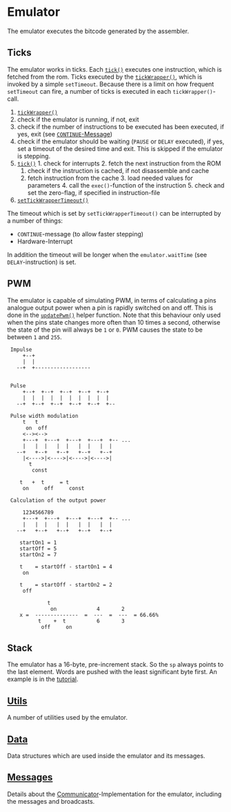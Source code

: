 # Emulator
The emulator executes the bitcode generated by the assembler.

## Ticks
The emulator works in ticks. Each [`tick()`](http://doc.yasp.me/yasp.Emulator.html#tick) executes one instruction,
which is fetched from the rom. Ticks executed by the [`tickWrapper()`](http://doc.yasp.me/yasp.Emulator.html#tickWrapper),
which is invoked by a simple `setTimeout`. Because there is a limit on how frequent `setTimeout` can fire, a number of
ticks is executed in each `tickWrapper()`-call.

1. [`tickWrapper()`](http://doc.yasp.me/yasp.Emulator.html#tickWrapper)
  1. check if the emulator is running, if not, exit
  2. check if the number of instructions to be executed has been executed, if yes, exit (see [`CONTINUE`-Message](./messages.md#message-continue))
  3. check if the emulator should be waiting (`PAUSE` or `DELAY` executed), if yes, set a timeout of the desired time and exit.
     This is skipped if the emulator is stepping.
  4. [`tick()`](http://doc.yasp.me/yasp.Emulator.html#tickWrapper)
    1. check for interrupts
    2. fetch the next instruction from the ROM
      1. check if the instruction is cached, if not disassemble and cache
      2. fetch instruction from the cache
    3. load needed values for parameters
    4. call the `exec()`-function of the instruction
    5. check and set the zero-flag, if specified in instruction-file
2. [`setTickWrapperTimeout()`](http://doc.yasp.me/yasp.Emulator.html#setTickWrapperTimeout)

The timeout which is set by `setTickWrapperTimeout()` can be interrupted by a number of things:
* `CONTINUE`-message (to allow faster stepping)
* Hardware-Interrupt

In addition the timeout will be longer when the `emulator.waitTime` (see `DELAY`-instruction) is set.

## PWM
The emulator is capable of simulating PWM, in terms of calculating a pins analogue output power when a pin is rapidly
switched on and off. This is done in the [`updatePwm()`](http://doc.yasp.me/yasp.Emulator.html#updatePwm) helper function.
Note that this behaviour only used when the pins state changes more often than 10 times a second, otherwise the state
of the pin will always be `1` or `0`. PWM causes the state to be between `1` and `255`.

```
 Impulse
     +--+
     |  |
   --+  +------------------


 Pulse
     +--+  +--+  +--+  +--+  +--+
     |  |  |  |  |  |  |  |  |  |
   --+  +--+  +--+  +--+  +--+  +--

 Pulse width modulation
     t   t
      on  off
     <--><-->
     +---+  +---+  +---+  +---+  +-- ...
     |   |  |   |  |   |  |   |  |
   --+   +--+   +--+   +--+   +--+
     |<---->|<---->|<---->|<---->|
       t
        const

    t   +  t     = t
     on     off     const

 Calculation of the output power

     1234566789
     +---+  +---+  +---+  +---+  +-- ...
     |   |  |   |  |   |  |   |  |
   --+   +--+   +--+   +--+   +--+

    startOn1 = 1
    startOff = 5
    startOn2 = 7

    t    = startOff - startOn1 = 4
     on

    t    = startOff - startOn2 = 2
     off

             t
              on             4       2
    x =  --------------  =  ---  =  ---  = 66.66%
          t    +  t          6       3
           off     on
```

## Stack
The emulator has a 16-byte, pre-increment stack. So the `sp` always points to the last element. Words are pushed with
the least significant byte first. An example is  in the [tutorial](../tutorial.md).

## [Utils](./utils.md)
A number of utilities used by the emulator.

## [Data](./data.md)
Data structures which are used inside the emulator and its messages.

## [Messages](./messages.md)
Details about the [Communicator](../communicator.md)-Implementation for the emulator, including the messages and broadcasts.

